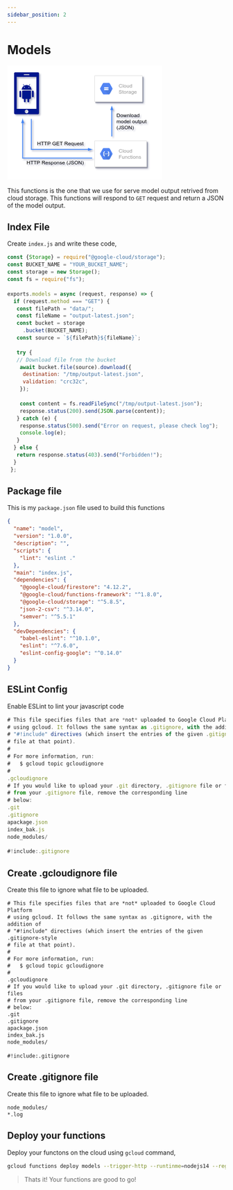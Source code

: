 ```yaml
---
sidebar_position: 2
---
```


# Models

![function overview](/img/models/overview.png)

This functions is the one that we use for serve model output retrived from cloud storage. This functions will respond to `GET` request and return a JSON of the model output.

## Index File

Create `index.js` and write these code,

```js title="index.js"
const {Storage} = require("@google-cloud/storage");
const BUCKET_NAME = "YOUR_BUCKET_NAME";
const storage = new Storage();
const fs = require("fs");

exports.models = async (request, response) => {
  if (request.method === "GET") {
   const filePath = "data/";
   const fileName = "output-latest.json";
   const bucket = storage
     .bucket(BUCKET_NAME);
   const source = `${filePath}${fileName}`;

   try {
   // Download file from the bucket
    await bucket.file(source).download({
     destination: "/tmp/output-latest.json",
     validation: "crc32c",
    });

    const content = fs.readFileSync("/tmp/output-latest.json");
    response.status(200).send(JSON.parse(content));
   } catch (e) {
    response.status(500).send("Error on request, please check log");
    console.log(e);
   }
  } else {
   return response.status(403).send("Forbidden!");
  }
 };
```

## Package file

This is my `package.json` file used to build this functions

```json title=package.json
{
  "name": "model",
  "version": "1.0.0",
  "description": "",
  "scripts": {
    "lint": "eslint ."
  },
  "main": "index.js",
  "dependencies": {
    "@google-cloud/firestore": "4.12.2",
    "@google-cloud/functions-framework": "^1.8.0",
    "@google-cloud/storage": "^5.8.5",
    "json-2-csv": "^3.14.0",
    "semver": "^5.5.1"
  },
  "devDependencies": {
    "babel-eslint": "^10.1.0",
    "eslint": "^7.6.0",
    "eslint-config-google": "^0.14.0"
  }
}
```

## ESLint Config

Enable ESLint to lint your javascript code

```js title=.eslintrc.js
# This file specifies files that are *not* uploaded to Google Cloud Platform
# using gcloud. It follows the same syntax as .gitignore, with the addition of
# "#!include" directives (which insert the entries of the given .gitignore-style
# file at that point).
#
# For more information, run:
#   $ gcloud topic gcloudignore
#
.gcloudignore
# If you would like to upload your .git directory, .gitignore file or files
# from your .gitignore file, remove the corresponding line
# below:
.git
.gitignore
apackage.json
index_bak.js
node_modules/

#!include:.gitignore
```

## Create .gcloudignore file

Create this file to ignore what file to be uploaded.

```text
# This file specifies files that are *not* uploaded to Google Cloud Platform
# using gcloud. It follows the same syntax as .gitignore, with the addition of
# "#!include" directives (which insert the entries of the given .gitignore-style
# file at that point).
#
# For more information, run:
#   $ gcloud topic gcloudignore
#
.gcloudignore
# If you would like to upload your .git directory, .gitignore file or files
# from your .gitignore file, remove the corresponding line
# below:
.git
.gitignore
apackage.json
index_bak.js
node_modules/

#!include:.gitignore
```

## Create .gitignore file

Create this file to ignore what file to be uploaded.

```text title=.gitignore
node_modules/
*.log
```

## Deploy your functions

Deploy your functons on the cloud using `gcloud` command,

```bash
gcloud functions deploy models --trigger-http --runtinme=nodejs14 --region=asia-southeast2
```

> Thats it! Your functions are good to go!
